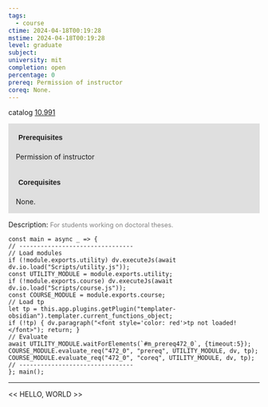 ```yaml
---
tags:
  - course
ctime: 2024-04-18T00:19:28
mstime: 2024-04-18T00:19:28
level: graduate
subject: 
university: mit
completion: open
percentage: 0
prereq: Permission of instructor
coreq: None.
---
```


catalog [10.991](http://student.mit.edu/catalog/m10b.html#10.991)

<span style="display: block; padding: 15px; background-color: rgb(100, 100, 100, 0.2);"><font id="m_prereq472_0" style="display: block; font-family: Arial, sans-serif; font-weight: bold; padding: 5px">Prerequisites</font><br><span id="prereq472_0">Permission of instructor</span></span>
<span style="display: block; padding: 15px; background-color: rgb(100, 100, 100, 0.2);"><font id="m_coreq472_0" style="display: block; font-family: Arial, sans-serif; font-weight: bold; padding: 5px">Corequisites</font><br><span id="coreq472_0">None.</span></span>

<font style="">Description:</font>
<font style="color: grey; font-size: 0.8rem;">For students working on doctoral theses.</font>

```dataviewjs
const main = async _ => {
// --------------------------------
// Load modules
if (!module.exports.utility) dv.executeJs(await dv.io.load("Scripts/utility.js"));
const UTILITY_MODULE = module.exports.utility;
if (!module.exports.course) dv.executeJs(await dv.io.load("Scripts/course.js"));
const COURSE_MODULE = module.exports.course;
// Load tp
let tp = this.app.plugins.getPlugin("templater-obsidian").templater.current_functions_object;
if (!tp) { dv.paragraph("<font style='color: red'>tp not loaded!</font>"); return; }
// Evaluate
await UTILITY_MODULE.waitForElements(`#m_prereq472_0`, {timeout:5});
COURSE_MODULE.evaluate_req("472_0", "prereq", UTILITY_MODULE, dv, tp);
COURSE_MODULE.evaluate_req("472_0", "coreq", UTILITY_MODULE, dv, tp);
// --------------------------------
}; main();
```

---

<< HELLO, WORLD >>
